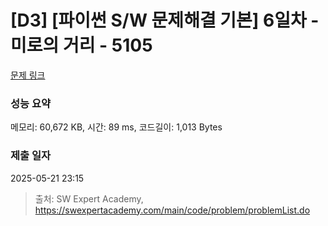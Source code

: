# [D3] [파이썬 S/W 문제해결 기본] 6일차 - 미로의 거리 - 5105 

[문제 링크](https://swexpertacademy.com/main/code/problem/problemDetail.do?contestProbId=AWTVoHTab5gDFAVT) 

### 성능 요약

메모리: 60,672 KB, 시간: 89 ms, 코드길이: 1,013 Bytes

### 제출 일자

2025-05-21 23:15



> 출처: SW Expert Academy, https://swexpertacademy.com/main/code/problem/problemList.do